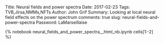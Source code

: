 Title: Neural fields and power spectra
Date: 2017-02-23
Tags: TVB,Jirsa,NMMs,NFTs
Author: John Grif
Summary: Looking at local neural field effects on the power spectrum
comments: true
slug: neural-fields-and-power-spectra
Password: LaMarseillaise

{% notebook neural_fields_and_power_spectra__html_nb.ipynb cells[1:-2] %}
